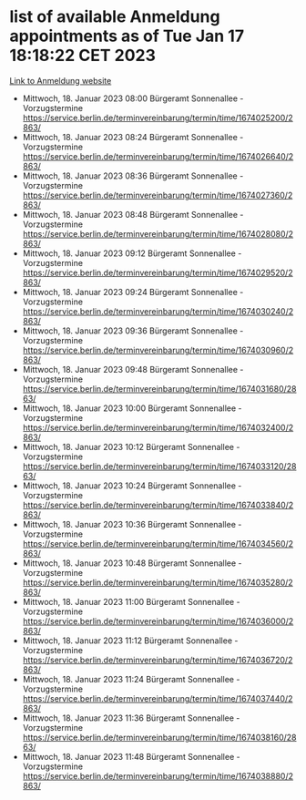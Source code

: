 # list of available Anmeldung appointments as of Tue Jan 17 18:18:22 CET 2023
[Link to Anmeldung website](https://service.berlin.de/terminvereinbarung/termin/tag.php?termin=0&anliegen[]=120686&dienstleisterlist=122210,122217,327316,122219,327312,122227,327314,122231,327346,122243,327348,122252,329742,122260,329745,122262,329748,122254,329751,122271,327278,122273,327274,122277,327276,330436,122280,327294,122282,327290,122284,327292,327539,122291,327270,122285,327266,122286,327264,122296,327268,150230,329760,122301,327282,122297,327286,122294,327284,122312,329763,122314,329775,122304,327330,122311,327334,122309,327332,122281,327352,122279,329772,122276,327324,122274,327326,122267,329766,122246,327318,122251,327320,122257,327322,122208,327298,122226,327300,121362,121364&herkunft=http%3A%2F%2Fservice.berlin.de%2Fdienstleistung%2F120686%2F)
- Mittwoch, 18. Januar 2023 08:00 Bürgeramt Sonnenallee - Vorzugstermine https://service.berlin.de/terminvereinbarung/termin/time/1674025200/2863/
- Mittwoch, 18. Januar 2023 08:24 Bürgeramt Sonnenallee - Vorzugstermine https://service.berlin.de/terminvereinbarung/termin/time/1674026640/2863/
- Mittwoch, 18. Januar 2023 08:36 Bürgeramt Sonnenallee - Vorzugstermine https://service.berlin.de/terminvereinbarung/termin/time/1674027360/2863/
- Mittwoch, 18. Januar 2023 08:48 Bürgeramt Sonnenallee - Vorzugstermine https://service.berlin.de/terminvereinbarung/termin/time/1674028080/2863/
- Mittwoch, 18. Januar 2023 09:12 Bürgeramt Sonnenallee - Vorzugstermine https://service.berlin.de/terminvereinbarung/termin/time/1674029520/2863/
- Mittwoch, 18. Januar 2023 09:24 Bürgeramt Sonnenallee - Vorzugstermine https://service.berlin.de/terminvereinbarung/termin/time/1674030240/2863/
- Mittwoch, 18. Januar 2023 09:36 Bürgeramt Sonnenallee - Vorzugstermine https://service.berlin.de/terminvereinbarung/termin/time/1674030960/2863/
- Mittwoch, 18. Januar 2023 09:48 Bürgeramt Sonnenallee - Vorzugstermine https://service.berlin.de/terminvereinbarung/termin/time/1674031680/2863/
- Mittwoch, 18. Januar 2023 10:00 Bürgeramt Sonnenallee - Vorzugstermine https://service.berlin.de/terminvereinbarung/termin/time/1674032400/2863/
- Mittwoch, 18. Januar 2023 10:12 Bürgeramt Sonnenallee - Vorzugstermine https://service.berlin.de/terminvereinbarung/termin/time/1674033120/2863/
- Mittwoch, 18. Januar 2023 10:24 Bürgeramt Sonnenallee - Vorzugstermine https://service.berlin.de/terminvereinbarung/termin/time/1674033840/2863/
- Mittwoch, 18. Januar 2023 10:36 Bürgeramt Sonnenallee - Vorzugstermine https://service.berlin.de/terminvereinbarung/termin/time/1674034560/2863/
- Mittwoch, 18. Januar 2023 10:48 Bürgeramt Sonnenallee - Vorzugstermine https://service.berlin.de/terminvereinbarung/termin/time/1674035280/2863/
- Mittwoch, 18. Januar 2023 11:00 Bürgeramt Sonnenallee - Vorzugstermine https://service.berlin.de/terminvereinbarung/termin/time/1674036000/2863/
- Mittwoch, 18. Januar 2023 11:12 Bürgeramt Sonnenallee - Vorzugstermine https://service.berlin.de/terminvereinbarung/termin/time/1674036720/2863/
- Mittwoch, 18. Januar 2023 11:24 Bürgeramt Sonnenallee - Vorzugstermine https://service.berlin.de/terminvereinbarung/termin/time/1674037440/2863/
- Mittwoch, 18. Januar 2023 11:36 Bürgeramt Sonnenallee - Vorzugstermine https://service.berlin.de/terminvereinbarung/termin/time/1674038160/2863/
- Mittwoch, 18. Januar 2023 11:48 Bürgeramt Sonnenallee - Vorzugstermine https://service.berlin.de/terminvereinbarung/termin/time/1674038880/2863/
